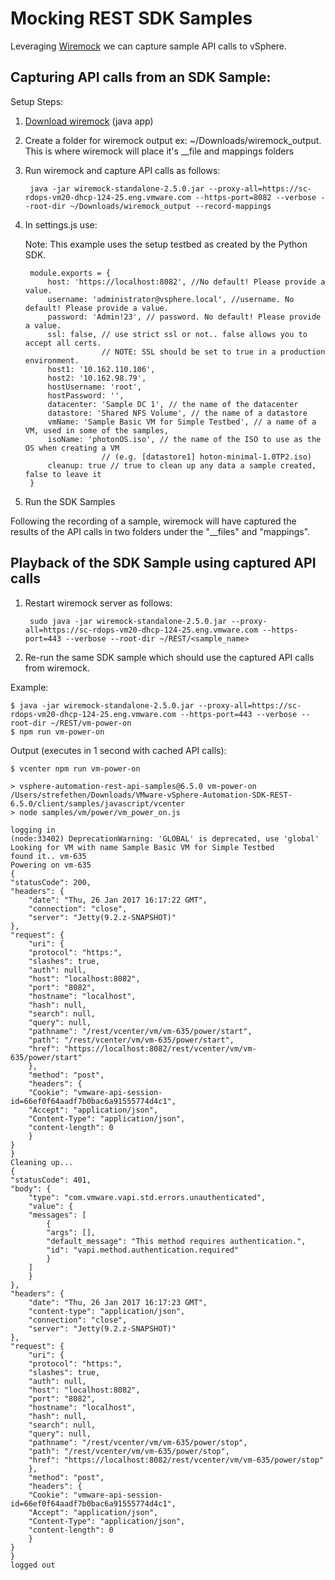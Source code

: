 # Mocking REST SDK Samples

Leveraging [Wiremock](http://wiremock.org/docs/running-standalone/) we can capture sample API calls to vSphere.

## Capturing API calls from an SDK Sample:

Setup Steps:

1. [Download wiremock](http://repo1.maven.org/maven2/com/github/tomakehurst/wiremock-standalone/2.5.0/wiremock-standalone-2.5.0.jar) (java app)
2. Create a folder for wiremock output ex: ~/Downloads/wiremock_output. This is where wiremock will place it's __file and mappings folders
3. Run wiremock and capture API calls as follows:

        java -jar wiremock-standalone-2.5.0.jar --proxy-all=https://sc-rdops-vm20-dhcp-124-25.eng.vmware.com --https-port=8082 --verbose --root-dir ~/Downloads/wiremock_output --record-mappings

4. In settings.js use:

    Note: This example uses the setup testbed as created by the Python SDK.

        module.exports = {
            host: 'https://localhost:8082', //No default! Please provide a value.
            username: 'administrator@vsphere.local', //username. No default! Please provide a value.
            password: 'Admin!23', // password. No default! Please provide a value.
            ssl: false, // use strict ssl or not.. false allows you to accept all certs.
                        // NOTE: SSL should be set to true in a production environment.
            host1: '10.162.110.106',
            host2: '10.162.98.79',
            hostUsername: 'root',
            hostPassword: '',
            datacenter: 'Sample DC 1', // the name of the datacenter
            datastore: 'Shared NFS Volume', // the name of a datastore
            vmName: 'Sample Basic VM for Simple Testbed', // a name of a VM, used in some of the samples,
            isoName: 'photonOS.iso', // the name of the ISO to use as the OS when creating a VM
                        // (e.g. [datastore1] hoton-minimal-1.0TP2.iso)
            cleanup: true // true to clean up any data a sample created, false to leave it
        }

5. Run the SDK Samples

Following the recording of a sample, wiremock will have captured the results of the API calls
in two folders under the "__files" and "mappings".

## Playback of the SDK Sample using captured API calls

1. Restart wiremock server as follows:

        sudo java -jar wiremock-standalone-2.5.0.jar --proxy-all=https://sc-rdops-vm20-dhcp-124-25.eng.vmware.com --https-port=443 --verbose --root-dir ~/REST/<sample_name>

2. Re-run the same SDK sample which should use the captured API calls from wiremock.

Example:

    $ java -jar wiremock-standalone-2.5.0.jar --proxy-all=https://sc-rdops-vm20-dhcp-124-25.eng.vmware.com --https-port=443 --verbose --root-dir ~/REST/vm-power-on
    $ npm run vm-power-on

Output (executes in 1 second with cached API calls):

    $ vcenter npm run vm-power-on

    > vsphere-automation-rest-api-samples@6.5.0 vm-power-on /Users/strefethen/Downloads/VMware-vSphere-Automation-SDK-REST-6.5.0/client/samples/javascript/vcenter
    > node samples/vm/power/vm_power_on.js

    logging in
    (node:33402) DeprecationWarning: 'GLOBAL' is deprecated, use 'global'
    Looking for VM with name Sample Basic VM for Simple Testbed
    found it.. vm-635
    Powering on vm-635
    {
    "statusCode": 200,
    "headers": {
        "date": "Thu, 26 Jan 2017 16:17:22 GMT",
        "connection": "close",
        "server": "Jetty(9.2.z-SNAPSHOT)"
    },
    "request": {
        "uri": {
        "protocol": "https:",
        "slashes": true,
        "auth": null,
        "host": "localhost:8082",
        "port": "8082",
        "hostname": "localhost",
        "hash": null,
        "search": null,
        "query": null,
        "pathname": "/rest/vcenter/vm/vm-635/power/start",
        "path": "/rest/vcenter/vm/vm-635/power/start",
        "href": "https://localhost:8082/rest/vcenter/vm/vm-635/power/start"
        },
        "method": "post",
        "headers": {
        "Cookie": "vmware-api-session-id=66ef0f64aadf7b0bac6a91555774d4c1",
        "Accept": "application/json",
        "Content-Type": "application/json",
        "content-length": 0
        }
    }
    }
    Cleaning up...
    {
    "statusCode": 401,
    "body": {
        "type": "com.vmware.vapi.std.errors.unauthenticated",
        "value": {
        "messages": [
            {
            "args": [],
            "default_message": "This method requires authentication.",
            "id": "vapi.method.authentication.required"
            }
        ]
        }
    },
    "headers": {
        "date": "Thu, 26 Jan 2017 16:17:23 GMT",
        "content-type": "application/json",
        "connection": "close",
        "server": "Jetty(9.2.z-SNAPSHOT)"
    },
    "request": {
        "uri": {
        "protocol": "https:",
        "slashes": true,
        "auth": null,
        "host": "localhost:8082",
        "port": "8082",
        "hostname": "localhost",
        "hash": null,
        "search": null,
        "query": null,
        "pathname": "/rest/vcenter/vm/vm-635/power/stop",
        "path": "/rest/vcenter/vm/vm-635/power/stop",
        "href": "https://localhost:8082/rest/vcenter/vm/vm-635/power/stop"
        },
        "method": "post",
        "headers": {
        "Cookie": "vmware-api-session-id=66ef0f64aadf7b0bac6a91555774d4c1",
        "Accept": "application/json",
        "Content-Type": "application/json",
        "content-length": 0
        }
    }
    }
    logged out




